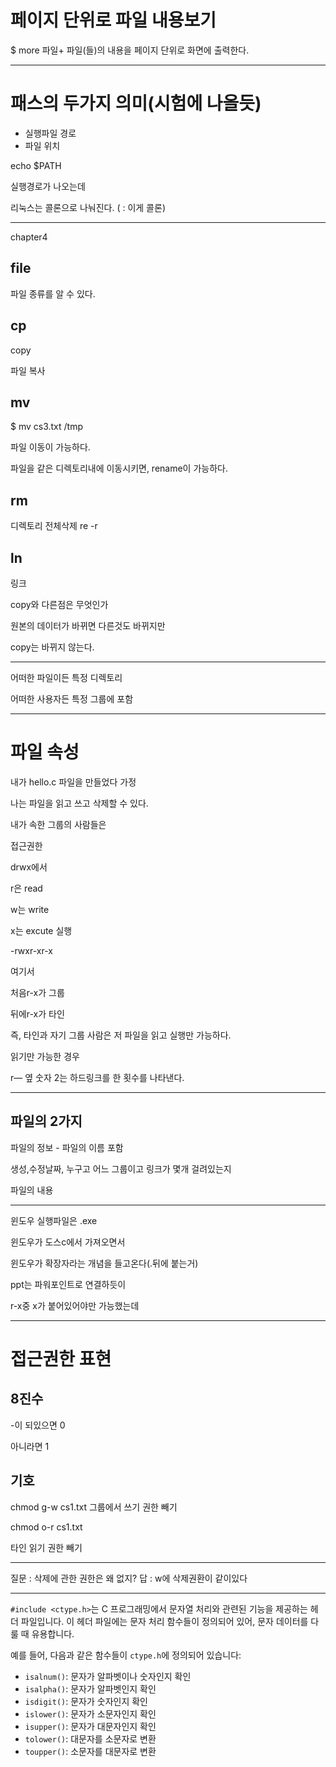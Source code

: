 # 페이지 단위로 파일 내용보기

$ more 파일+
파일(들)의 내용을 페이지 단위로 화면에 출력한다.

---

# 패스의 두가지 의미(시험에 나올듯)

- 실행파일 경로
- 파일 위치

echo $PATH

실행경로가 나오는데

리눅스는 콜론으로 나눠진다. ( : 이게 콜론)

---

chapter4

## file

파일 종류를 알 수 있다.

## cp


copy

파일 복사 

## mv

$ mv cs3.txt /tmp

파일 이동이 가능하다.

파일을 같은 디렉토리내에 이동시키면, rename이 가능하다.

## rm

디렉토리 전체삭제 re -r

## ln

링크

copy와 다른점은 무엇인가

원본의 데이터가 바뀌면 다른것도 바뀌지만

copy는 바뀌지 않는다.

---

어떠한 파일이든 특정 디렉토리

어떠한 사용자든 특정 그룹에 포함

---

# 파일 속성

내가 hello.c 파일을 만들었다 가정

나는 파일을 읽고 쓰고 삭제할 수 있다.

내가 속한 그룹의 사람들은

접근권한

drwx에서

r은 read

w는 write

x는 excute 실행

-rwxr-xr-x

여기서

처음r-x가 그룹

뒤에r-x가 타인

즉, 타인과 자기 그룹 사람은 저 파일을 읽고 실행만 가능하다.

읽기만 가능한 경우

r— 옆 숫자 2는 하드링크를 한 횟수를 나타낸다.


---

## 파일의 2가지

파일의 정보 - 파일의 이름 포함

생성,수정날짜, 누구고 어느 그룹이고 링크가 몇개 걸려있는지

파일의 내용

---

윈도우 실행파일은 .exe

윈도우가 도스c에서 가져오면서

윈도우가 확장자라는 개념을 들고온다(.뒤에 붙는거)

ppt는 파워포인트로 연결하듯이

r-x중 x가 붙어있어야만 가능했는데

---

# 접근권한 표현

## 8진수

-이 되있으면 0

아니라면 1

## 기호


 chmod g-w cs1.txt
그룹에서 쓰기 권한 빼기

 chmod o-r cs1.txt

타인 읽기 권한 빼기

---

질문 : 삭제에 관한 권한은 왜 없지?
답 : w에 삭제권환이 같이있다

---


`#include <ctype.h>`는 C 프로그래밍에서 문자열 처리와 관련된 기능을 제공하는 헤더 파일입니다. 이 헤더 파일에는 문자 처리 함수들이 정의되어 있어, 문자 데이터를 다룰 때 유용합니다.

예를 들어, 다음과 같은 함수들이 `ctype.h`에 정의되어 있습니다:

- `isalnum()`: 문자가 알파벳이나 숫자인지 확인
- `isalpha()`: 문자가 알파벳인지 확인
- `isdigit()`: 문자가 숫자인지 확인
- `islower()`: 문자가 소문자인지 확인
- `isupper()`: 문자가 대문자인지 확인
- `tolower()`: 대문자를 소문자로 변환
- `toupper()`: 소문자를 대문자로 변환
